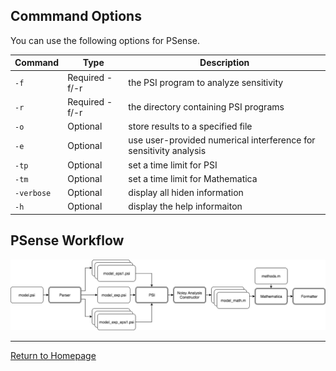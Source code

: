 
## Commmand Options

You can use the following options for PSense.  


| Command    | Type           | Description                            |
| ---------- | -------------- | -------------------------------------- |
| `-f`       | Required -f/-r | the PSI program to analyze sensitivity |
| `-r`       | Required -f/-r | the directory containing PSI programs  |
| `-o`       | Optional       | store results to a specified file      |
| `-e`       | Optional       | use user-provided numerical interference for sensitivity analysis       |
| `-tp`      | Optional       | set a time limit for PSI               |
| `-tm`      | Optional       | set a time limit for Mathematica       |
| `-verbose` | Optional       | display all hiden information          |
| `-h`       | Optional       | display the help informaiton           |



## PSense Workflow
![Workflow of PSense](image/workflow.png "Workflow of PSense")

***
[Return to Homepage](https://yekerr.github.io/PSense/)

